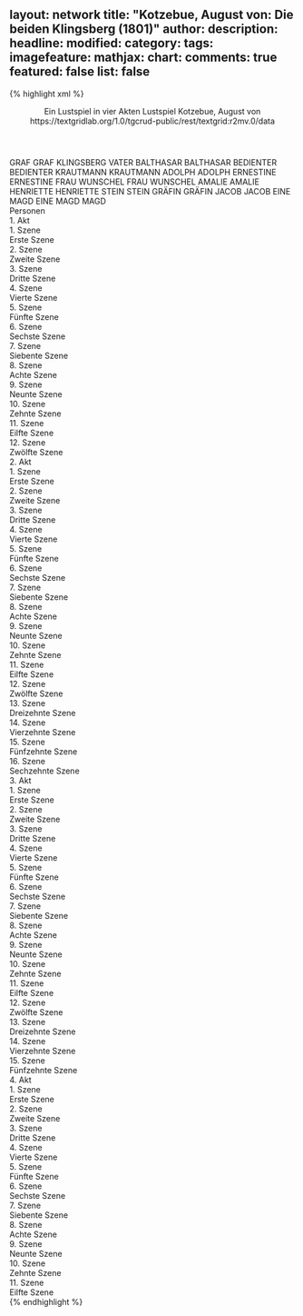 layout: network
title: "Kotzebue, August von: Die beiden Klingsberg (1801)"
author:
description:
headline:
modified:
category:
tags:
imagefeature:
mathjax:
chart:
comments: true
featured: false
list: false
---
{% highlight xml %}
<?xml-model href="https://raw.githubusercontent.com/DLiNa/project/master/rules/lina.rnc"?><?xml-model href="https://raw.githubusercontent.com/DLiNa/project/master/rules/lina.sch"?>
<play xmlns="http://lina.digital">
  <header>
    <title>Die beiden Klingsberg</title>
    <subtitle>Ein Lustspiel in vier Akten</subtitle>
    <genretitle>Lustspiel</genretitle>
    <author>Kotzebue, August von</author>
    <date type="print" when="1801"/>
    <date type="premiere"/>
    <date type="written"/>
    <source>https://textgridlab.org/1.0/tgcrud-public/rest/textgrid:r2mv.0/data</source>
  </header>
  <personae>
    <character>
      <name>GRAF</name>
      <alias xml:id="graf">
        <name>GRAF</name>
      </alias>
      <alias xml:id="klingsberg_vater">
        <name>KLINGSBERG VATER</name>
      </alias>
    </character>
    <character>
      <name>BALTHASAR</name>
      <alias xml:id="balthasar">
        <name>BALTHASAR</name>
      </alias>
    </character>
    <character>
      <name>BEDIENTER</name>
      <alias xml:id="bedienter">
        <name>BEDIENTER</name>
      </alias>
    </character>
    <character>
      <name>KRAUTMANN</name>
      <alias xml:id="krautmann">
        <name>KRAUTMANN</name>
      </alias>
    </character>
    <character>
      <name>ADOLPH</name>
      <alias xml:id="adolph">
        <name>ADOLPH</name>
      </alias>
    </character>
    <character>
      <name>ERNESTINE</name>
      <alias xml:id="ernestine">
        <name>ERNESTINE</name>
      </alias>
    </character>
    <character>
      <name>FRAU WUNSCHEL</name>
      <alias xml:id="frau_wunschel">
        <name>FRAU WUNSCHEL</name>
      </alias>
    </character>
    <character>
      <name>AMALIE</name>
      <alias xml:id="amalie">
        <name>AMALIE</name>
      </alias>
    </character>
    <character>
      <name>HENRIETTE</name>
      <alias xml:id="henriette">
        <name>HENRIETTE</name>
      </alias>
    </character>
    <character>
      <name>STEIN</name>
      <alias xml:id="stein">
        <name>STEIN</name>
      </alias>
    </character>
    <character>
      <name>GRÄFIN</name>
      <alias xml:id="gräfin">
        <name>GRÄFIN</name>
      </alias>
    </character>
    <character>
      <name>JACOB</name>
      <alias xml:id="jacob">
        <name>JACOB</name>
      </alias>
    </character>
    <character>
      <name>EINE MAGD</name>
      <alias xml:id="eine_magd">
        <name>EINE MAGD</name>
      </alias>
      <alias xml:id="magd">
        <name>MAGD</name>
      </alias>
    </character>
  </personae>
  <text>
    <div>
      <head>Personen</head>
    </div>
    <div>
      <head>1. Akt</head>
      <div>
        <head>1. Szene</head>
        <div>
          <head>Erste Szene</head>
          <sp who="#graf">
            <amount n="23" unit="speech_acts"/>
            <amount n="296" unit="words"/>
            <amount n="19" unit="lines"/>
            <amount n="1620" unit="chars"/>
          </sp>
          <sp who="#balthasar">
            <amount n="22" unit="speech_acts"/>
            <amount n="155" unit="words"/>
            <amount n="21" unit="lines"/>
            <amount n="872" unit="chars"/>
          </sp>
        </div>
      </div>
      <div>
        <head>2. Szene</head>
        <div>
          <head>Zweite Szene</head>
          <sp who="#bedienter">
            <amount n="1" unit="speech_acts"/>
            <amount n="8" unit="words"/>
            <amount n="1" unit="lines"/>
            <amount n="43" unit="chars"/>
          </sp>
          <sp who="#graf">
            <amount n="1" unit="speech_acts"/>
            <amount n="43" unit="words"/>
            <amount n="285" unit="chars"/>
          </sp>
        </div>
      </div>
      <div>
        <head>3. Szene</head>
        <div>
          <head>Dritte Szene</head>
          <sp who="#graf">
            <amount n="20" unit="speech_acts"/>
            <amount n="146" unit="words"/>
            <amount n="19" unit="lines"/>
            <amount n="878" unit="chars"/>
          </sp>
          <sp who="#krautmann">
            <amount n="19" unit="speech_acts"/>
            <amount n="197" unit="words"/>
            <amount n="18" unit="lines"/>
            <amount n="1089" unit="chars"/>
          </sp>
          <sp who="#balthasar">
            <amount n="2" unit="speech_acts"/>
            <amount n="14" unit="words"/>
            <amount n="2" unit="lines"/>
            <amount n="74" unit="chars"/>
          </sp>
        </div>
      </div>
      <div>
        <head>4. Szene</head>
        <div>
          <head>Vierte Szene</head>
          <sp who="#krautmann">
            <amount n="1" unit="speech_acts"/>
            <amount n="91" unit="words"/>
            <amount n="481" unit="chars"/>
          </sp>
        </div>
      </div>
      <div>
        <head>5. Szene</head>
        <div>
          <head>Fünfte Szene</head>
          <sp who="#adolph">
            <amount n="36" unit="speech_acts"/>
            <amount n="288" unit="words"/>
            <amount n="34" unit="lines"/>
            <amount n="1629" unit="chars"/>
          </sp>
          <sp who="#krautmann">
            <amount n="35" unit="speech_acts"/>
            <amount n="634" unit="words"/>
            <amount n="27" unit="lines"/>
            <amount n="3508" unit="chars"/>
          </sp>
        </div>
      </div>
      <div>
        <head>6. Szene</head>
        <div>
          <head>Sechste Szene</head>
          <sp who="#graf">
            <amount n="1" unit="speech_acts"/>
            <amount n="32" unit="words"/>
            <amount n="165" unit="chars"/>
          </sp>
          <sp who="#krautmann">
            <amount n="1" unit="speech_acts"/>
            <amount n="84" unit="words"/>
            <amount n="451" unit="chars"/>
          </sp>
        </div>
      </div>
      <div>
        <head>7. Szene</head>
        <div>
          <head>Siebente Szene</head>
          <sp who="#graf">
            <amount n="53" unit="speech_acts"/>
            <amount n="460" unit="words"/>
            <amount n="48" unit="lines"/>
            <amount n="2529" unit="chars"/>
          </sp>
          <sp who="#adolph">
            <amount n="53" unit="speech_acts"/>
            <amount n="672" unit="words"/>
            <amount n="43" unit="lines"/>
            <amount n="3677" unit="chars"/>
          </sp>
        </div>
      </div>
      <div>
        <head>8. Szene</head>
        <div>
          <head>Achte Szene</head>
          <sp who="#klingsberg_vater">
            <amount n="1" unit="speech_acts"/>
            <amount n="93" unit="words"/>
            <amount n="510" unit="chars"/>
          </sp>
        </div>
      </div>
      <div>
        <head>9. Szene</head>
        <div>
          <head>Neunte Szene</head>
          <sp who="#ernestine">
            <amount n="11" unit="speech_acts"/>
            <amount n="76" unit="words"/>
            <amount n="11" unit="lines"/>
            <amount n="352" unit="chars"/>
          </sp>
          <sp who="#graf">
            <amount n="11" unit="speech_acts"/>
            <amount n="368" unit="words"/>
            <amount n="1" unit="lines"/>
            <amount n="1918" unit="chars"/>
          </sp>
        </div>
      </div>
      <div>
        <head>10. Szene</head>
        <div>
          <head>Zehnte Szene</head>
          <sp who="#ernestine">
            <amount n="1" unit="speech_acts"/>
            <amount n="45" unit="words"/>
            <amount n="225" unit="chars"/>
          </sp>
        </div>
      </div>
      <div>
        <head>11. Szene</head>
        <div>
          <head>Eilfte Szene</head>
          <sp who="#adolph">
            <amount n="6" unit="speech_acts"/>
            <amount n="70" unit="words"/>
            <amount n="5" unit="lines"/>
            <amount n="355" unit="chars"/>
          </sp>
          <sp who="#ernestine">
            <amount n="6" unit="speech_acts"/>
            <amount n="43" unit="words"/>
            <amount n="6" unit="lines"/>
            <amount n="228" unit="chars"/>
          </sp>
        </div>
      </div>
      <div>
        <head>12. Szene</head>
        <div>
          <head>Zwölfte Szene</head>
          <sp who="#graf">
            <amount n="8" unit="speech_acts"/>
            <amount n="158" unit="words"/>
            <amount n="4" unit="lines"/>
            <amount n="901" unit="chars"/>
          </sp>
          <sp who="#adolph">
            <amount n="7" unit="speech_acts"/>
            <amount n="123" unit="words"/>
            <amount n="5" unit="lines"/>
            <amount n="641" unit="chars"/>
          </sp>
        </div>
      </div>
    </div>
    <div>
      <head>2. Akt</head>
      <div>
        <head>1. Szene</head>
        <div>
          <head>Erste Szene</head>
          <sp who="#frau_wunschel">
            <amount n="4" unit="speech_acts"/>
            <amount n="584" unit="words"/>
            <amount n="3222" unit="chars"/>
          </sp>
          <sp who="#amalie">
            <amount n="3" unit="speech_acts"/>
            <amount n="36" unit="words"/>
            <amount n="2" unit="lines"/>
            <amount n="203" unit="chars"/>
          </sp>
        </div>
      </div>
      <div>
        <head>2. Szene</head>
        <div>
          <head>Zweite Szene</head>
          <sp who="#frau_wunschel">
            <amount n="6" unit="speech_acts"/>
            <amount n="103" unit="words"/>
            <amount n="3" unit="lines"/>
            <amount n="576" unit="chars"/>
          </sp>
          <sp who="#adolph">
            <amount n="5" unit="speech_acts"/>
            <amount n="47" unit="words"/>
            <amount n="5" unit="lines"/>
            <amount n="260" unit="chars"/>
          </sp>
          <sp who="#amalie">
            <amount n="2" unit="speech_acts"/>
            <amount n="2" unit="words"/>
            <amount n="2" unit="lines"/>
            <amount n="16" unit="chars"/>
          </sp>
        </div>
      </div>
      <div>
        <head>3. Szene</head>
        <div>
          <head>Dritte Szene</head>
          <sp who="#adolph">
            <amount n="4" unit="speech_acts"/>
            <amount n="103" unit="words"/>
            <amount n="1" unit="lines"/>
            <amount n="581" unit="chars"/>
          </sp>
          <sp who="#amalie">
            <amount n="3" unit="speech_acts"/>
            <amount n="26" unit="words"/>
            <amount n="3" unit="lines"/>
            <amount n="143" unit="chars"/>
          </sp>
        </div>
      </div>
      <div>
        <head>4. Szene</head>
        <div>
          <head>Vierte Szene</head>
          <sp who="#frau_wunschel">
            <amount n="10" unit="speech_acts"/>
            <amount n="271" unit="words"/>
            <amount n="6" unit="lines"/>
            <amount n="1548" unit="chars"/>
          </sp>
          <sp who="#adolph">
            <amount n="9" unit="speech_acts"/>
            <amount n="100" unit="words"/>
            <amount n="7" unit="lines"/>
            <amount n="603" unit="chars"/>
          </sp>
        </div>
      </div>
      <div>
        <head>5. Szene</head>
        <div>
          <head>Fünfte Szene</head>
          <sp who="#adolph">
            <amount n="14" unit="speech_acts"/>
            <amount n="427" unit="words"/>
            <amount n="9" unit="lines"/>
            <amount n="2428" unit="chars"/>
          </sp>
          <sp who="#amalie">
            <amount n="13" unit="speech_acts"/>
            <amount n="159" unit="words"/>
            <amount n="8" unit="lines"/>
            <amount n="847" unit="chars"/>
          </sp>
        </div>
      </div>
      <div>
        <head>6. Szene</head>
        <div>
          <head>Sechste Szene</head>
          <sp who="#graf">
            <amount n="10" unit="speech_acts"/>
            <amount n="165" unit="words"/>
            <amount n="5" unit="lines"/>
            <amount n="958" unit="chars"/>
          </sp>
          <sp who="#adolph">
            <amount n="7" unit="speech_acts"/>
            <amount n="43" unit="words"/>
            <amount n="7" unit="lines"/>
            <amount n="233" unit="chars"/>
          </sp>
          <sp who="#amalie">
            <amount n="2" unit="speech_acts"/>
            <amount n="9" unit="words"/>
            <amount n="2" unit="lines"/>
            <amount n="55" unit="chars"/>
          </sp>
        </div>
      </div>
      <div>
        <head>7. Szene</head>
        <div>
          <head>Siebente Szene</head>
          <sp who="#frau_wunschel">
            <amount n="12" unit="speech_acts"/>
            <amount n="404" unit="words"/>
            <amount n="5" unit="lines"/>
            <amount n="2238" unit="chars"/>
          </sp>
          <sp who="#graf">
            <amount n="11" unit="speech_acts"/>
            <amount n="66" unit="words"/>
            <amount n="10" unit="lines"/>
            <amount n="364" unit="chars"/>
          </sp>
        </div>
      </div>
      <div>
        <head>8. Szene</head>
        <div>
          <head>Achte Szene</head>
          <sp who="#graf">
            <amount n="9" unit="speech_acts"/>
            <amount n="139" unit="words"/>
            <amount n="7" unit="lines"/>
            <amount n="790" unit="chars"/>
          </sp>
          <sp who="#adolph">
            <amount n="8" unit="speech_acts"/>
            <amount n="83" unit="words"/>
            <amount n="7" unit="lines"/>
            <amount n="462" unit="chars"/>
          </sp>
          <sp who="#amalie">
            <amount n="1" unit="speech_acts"/>
            <amount n="20" unit="words"/>
            <amount n="1" unit="lines"/>
            <amount n="99" unit="chars"/>
          </sp>
        </div>
      </div>
      <div>
        <head>9. Szene</head>
        <div>
          <head>Neunte Szene</head>
          <sp who="#graf">
            <amount n="7" unit="speech_acts"/>
            <amount n="228" unit="words"/>
            <amount n="1" unit="lines"/>
            <amount n="1275" unit="chars"/>
          </sp>
          <sp who="#amalie">
            <amount n="7" unit="speech_acts"/>
            <amount n="218" unit="words"/>
            <amount n="5" unit="lines"/>
            <amount n="1217" unit="chars"/>
          </sp>
        </div>
      </div>
      <div>
        <head>10. Szene</head>
        <div>
          <head>Zehnte Szene</head>
          <sp who="#graf">
            <amount n="1" unit="speech_acts"/>
            <amount n="161" unit="words"/>
            <amount n="947" unit="chars"/>
          </sp>
        </div>
      </div>
      <div>
        <head>11. Szene</head>
        <div>
          <head>Eilfte Szene</head>
          <sp who="#amalie">
            <amount n="1" unit="speech_acts"/>
            <amount n="81" unit="words"/>
            <amount n="408" unit="chars"/>
          </sp>
        </div>
      </div>
      <div>
        <head>12. Szene</head>
        <div>
          <head>Zwölfte Szene</head>
          <sp who="#frau_wunschel">
            <amount n="8" unit="speech_acts"/>
            <amount n="540" unit="words"/>
            <amount n="2" unit="lines"/>
            <amount n="2990" unit="chars"/>
          </sp>
          <sp who="#amalie">
            <amount n="7" unit="speech_acts"/>
            <amount n="101" unit="words"/>
            <amount n="5" unit="lines"/>
            <amount n="546" unit="chars"/>
          </sp>
        </div>
      </div>
      <div>
        <head>13. Szene</head>
        <div>
          <head>Dreizehnte Szene</head>
          <sp who="#henriette">
            <amount n="13" unit="speech_acts"/>
            <amount n="121" unit="words"/>
            <amount n="11" unit="lines"/>
            <amount n="644" unit="chars"/>
          </sp>
          <sp who="#stein">
            <amount n="13" unit="speech_acts"/>
            <amount n="402" unit="words"/>
            <amount n="6" unit="lines"/>
            <amount n="2265" unit="chars"/>
          </sp>
        </div>
      </div>
      <div>
        <head>14. Szene</head>
        <div>
          <head>Vierzehnte Szene</head>
          <sp who="#henriette">
            <amount n="1" unit="speech_acts"/>
            <amount n="92" unit="words"/>
            <amount n="515" unit="chars"/>
          </sp>
        </div>
      </div>
      <div>
        <head>15. Szene</head>
        <div>
          <head>Fünfzehnte Szene</head>
          <sp who="#adolph">
            <amount n="29" unit="speech_acts"/>
            <amount n="624" unit="words"/>
            <amount n="19" unit="lines"/>
            <amount n="3473" unit="chars"/>
          </sp>
          <sp who="#henriette">
            <amount n="28" unit="speech_acts"/>
            <amount n="313" unit="words"/>
            <amount n="26" unit="lines"/>
            <amount n="1713" unit="chars"/>
          </sp>
        </div>
      </div>
      <div>
        <head>16. Szene</head>
        <div>
          <head>Sechzehnte Szene</head>
          <sp who="#henriette">
            <amount n="6" unit="speech_acts"/>
            <amount n="35" unit="words"/>
            <amount n="6" unit="lines"/>
            <amount n="199" unit="chars"/>
          </sp>
          <sp who="#stein">
            <amount n="11" unit="speech_acts"/>
            <amount n="215" unit="words"/>
            <amount n="6" unit="lines"/>
            <amount n="1259" unit="chars"/>
          </sp>
          <sp who="#adolph">
            <amount n="9" unit="speech_acts"/>
            <amount n="43" unit="words"/>
            <amount n="9" unit="lines"/>
            <amount n="245" unit="chars"/>
          </sp>
        </div>
      </div>
    </div>
    <div>
      <head>3. Akt</head>
      <div>
        <head>1. Szene</head>
        <div>
          <head>Erste Szene</head>
          <sp who="#adolph">
            <amount n="52" unit="speech_acts"/>
            <amount n="1258" unit="words"/>
            <amount n="33" unit="lines"/>
            <amount n="6867" unit="chars"/>
          </sp>
          <sp who="#stein">
            <amount n="52" unit="speech_acts"/>
            <amount n="791" unit="words"/>
            <amount n="36" unit="lines"/>
            <amount n="4429" unit="chars"/>
          </sp>
        </div>
      </div>
      <div>
        <head>2. Szene</head>
        <div>
          <head>Zweite Szene</head>
          <sp who="#gräfin">
            <amount n="18" unit="speech_acts"/>
            <amount n="322" unit="words"/>
            <amount n="13" unit="lines"/>
            <amount n="1742" unit="chars"/>
          </sp>
          <sp who="#ernestine">
            <amount n="17" unit="speech_acts"/>
            <amount n="135" unit="words"/>
            <amount n="16" unit="lines"/>
            <amount n="679" unit="chars"/>
          </sp>
        </div>
      </div>
      <div>
        <head>3. Szene</head>
        <div>
          <head>Dritte Szene</head>
          <sp who="#gräfin">
            <amount n="1" unit="speech_acts"/>
            <amount n="94" unit="words"/>
            <amount n="510" unit="chars"/>
          </sp>
        </div>
      </div>
      <div>
        <head>4. Szene</head>
        <div>
          <head>Vierte Szene</head>
          <sp who="#graf">
            <amount n="18" unit="speech_acts"/>
            <amount n="171" unit="words"/>
            <amount n="15" unit="lines"/>
            <amount n="906" unit="chars"/>
          </sp>
          <sp who="#gräfin">
            <amount n="18" unit="speech_acts"/>
            <amount n="201" unit="words"/>
            <amount n="16" unit="lines"/>
            <amount n="1063" unit="chars"/>
          </sp>
        </div>
      </div>
      <div>
        <head>5. Szene</head>
        <div>
          <head>Fünfte Szene</head>
          <sp who="#graf">
            <amount n="2" unit="speech_acts"/>
            <amount n="117" unit="words"/>
            <amount n="648" unit="chars"/>
          </sp>
          <sp who="#ernestine">
            <amount n="1" unit="speech_acts"/>
            <amount n="2" unit="words"/>
            <amount n="1" unit="lines"/>
            <amount n="9" unit="chars"/>
          </sp>
        </div>
      </div>
      <div>
        <head>6. Szene</head>
        <div>
          <head>Sechste Szene</head>
          <sp who="#adolph">
            <amount n="37" unit="speech_acts"/>
            <amount n="393" unit="words"/>
            <amount n="32" unit="lines"/>
            <amount n="2097" unit="chars"/>
          </sp>
          <sp who="#graf">
            <amount n="40" unit="speech_acts"/>
            <amount n="384" unit="words"/>
            <amount n="34" unit="lines"/>
            <amount n="2085" unit="chars"/>
          </sp>
          <sp who="#ernestine">
            <amount n="4" unit="speech_acts"/>
            <amount n="25" unit="words"/>
            <amount n="4" unit="lines"/>
            <amount n="134" unit="chars"/>
          </sp>
        </div>
      </div>
      <div>
        <head>7. Szene</head>
        <div>
          <head>Siebente Szene</head>
          <sp who="#graf">
            <amount n="1" unit="speech_acts"/>
            <amount n="50" unit="words"/>
            <amount n="273" unit="chars"/>
          </sp>
        </div>
      </div>
      <div>
        <head>8. Szene</head>
        <div>
          <head>Achte Szene</head>
          <sp who="#balthasar">
            <amount n="5" unit="speech_acts"/>
            <amount n="19" unit="words"/>
            <amount n="5" unit="lines"/>
            <amount n="103" unit="chars"/>
          </sp>
          <sp who="#graf">
            <amount n="5" unit="speech_acts"/>
            <amount n="38" unit="words"/>
            <amount n="4" unit="lines"/>
            <amount n="221" unit="chars"/>
          </sp>
        </div>
      </div>
      <div>
        <head>9. Szene</head>
        <div>
          <head>Neunte Szene</head>
          <sp who="#graf">
            <amount n="1" unit="speech_acts"/>
            <amount n="143" unit="words"/>
            <amount n="749" unit="chars"/>
          </sp>
        </div>
      </div>
      <div>
        <head>10. Szene</head>
        <div>
          <head>Zehnte Szene</head>
          <sp who="#adolph">
            <amount n="1" unit="speech_acts"/>
            <amount n="229" unit="words"/>
            <amount n="1256" unit="chars"/>
          </sp>
        </div>
      </div>
      <div>
        <head>11. Szene</head>
        <div>
          <head>Eilfte Szene</head>
          <sp who="#adolph">
            <amount n="7" unit="speech_acts"/>
            <amount n="67" unit="words"/>
            <amount n="6" unit="lines"/>
            <amount n="395" unit="chars"/>
          </sp>
          <sp who="#gräfin">
            <amount n="4" unit="speech_acts"/>
            <amount n="28" unit="words"/>
            <amount n="4" unit="lines"/>
            <amount n="149" unit="chars"/>
          </sp>
          <sp who="#amalie">
            <amount n="4" unit="speech_acts"/>
            <amount n="32" unit="words"/>
            <amount n="4" unit="lines"/>
            <amount n="157" unit="chars"/>
          </sp>
        </div>
      </div>
      <div>
        <head>12. Szene</head>
        <div>
          <head>Zwölfte Szene</head>
          <sp who="#jacob">
            <amount n="3" unit="speech_acts"/>
            <amount n="15" unit="words"/>
            <amount n="3" unit="lines"/>
            <amount n="80" unit="chars"/>
          </sp>
          <sp who="#amalie">
            <amount n="4" unit="speech_acts"/>
            <amount n="11" unit="words"/>
            <amount n="4" unit="lines"/>
            <amount n="55" unit="chars"/>
          </sp>
          <sp who="#adolph">
            <amount n="8" unit="speech_acts"/>
            <amount n="36" unit="words"/>
            <amount n="8" unit="lines"/>
            <amount n="200" unit="chars"/>
          </sp>
          <sp who="#gräfin">
            <amount n="8" unit="speech_acts"/>
            <amount n="81" unit="words"/>
            <amount n="8" unit="lines"/>
            <amount n="475" unit="chars"/>
          </sp>
        </div>
      </div>
      <div>
        <head>13. Szene</head>
        <div>
          <head>Dreizehnte Szene</head>
          <sp who="#adolph">
            <amount n="20" unit="speech_acts"/>
            <amount n="250" unit="words"/>
            <amount n="15" unit="lines"/>
            <amount n="1375" unit="chars"/>
          </sp>
          <sp who="#graf">
            <amount n="20" unit="speech_acts"/>
            <amount n="110" unit="words"/>
            <amount n="20" unit="lines"/>
            <amount n="588" unit="chars"/>
          </sp>
          <sp who="#gräfin">
            <amount n="10" unit="speech_acts"/>
            <amount n="119" unit="words"/>
            <amount n="8" unit="lines"/>
            <amount n="652" unit="chars"/>
          </sp>
        </div>
      </div>
      <div>
        <head>14. Szene</head>
        <div>
          <head>Vierzehnte Szene</head>
          <sp who="#gräfin">
            <amount n="15" unit="speech_acts"/>
            <amount n="103" unit="words"/>
            <amount n="18" unit="lines"/>
            <amount n="567" unit="chars"/>
          </sp>
          <sp who="#graf">
            <amount n="14" unit="speech_acts"/>
            <amount n="35" unit="words"/>
            <amount n="14" unit="lines"/>
            <amount n="184" unit="chars"/>
          </sp>
        </div>
      </div>
      <div>
        <head>15. Szene</head>
        <div>
          <head>Fünfzehnte Szene</head>
          <sp who="#graf">
            <amount n="1" unit="speech_acts"/>
            <amount n="45" unit="words"/>
            <amount n="241" unit="chars"/>
          </sp>
        </div>
      </div>
    </div>
    <div>
      <head>4. Akt</head>
      <div>
        <head>1. Szene</head>
        <div>
          <head>Erste Szene</head>
          <sp who="#henriette">
            <amount n="1" unit="speech_acts"/>
            <amount n="180" unit="words"/>
            <amount n="965" unit="chars"/>
          </sp>
        </div>
      </div>
      <div>
        <head>2. Szene</head>
        <div>
          <head>Zweite Szene</head>
          <sp who="#graf">
            <amount n="31" unit="speech_acts"/>
            <amount n="424" unit="words"/>
            <amount n="26" unit="lines"/>
            <amount n="2403" unit="chars"/>
          </sp>
          <sp who="#henriette">
            <amount n="30" unit="speech_acts"/>
            <amount n="397" unit="words"/>
            <amount n="22" unit="lines"/>
            <amount n="2182" unit="chars"/>
          </sp>
        </div>
      </div>
      <div>
        <head>3. Szene</head>
        <div>
          <head>Dritte Szene</head>
          <sp who="#henriette">
            <amount n="4" unit="speech_acts"/>
            <amount n="26" unit="words"/>
            <amount n="4" unit="lines"/>
            <amount n="142" unit="chars"/>
          </sp>
          <sp who="#stein">
            <amount n="4" unit="speech_acts"/>
            <amount n="52" unit="words"/>
            <amount n="3" unit="lines"/>
            <amount n="324" unit="chars"/>
          </sp>
          <sp who="#graf">
            <amount n="5" unit="speech_acts"/>
            <amount n="60" unit="words"/>
            <amount n="4" unit="lines"/>
            <amount n="327" unit="chars"/>
          </sp>
        </div>
      </div>
      <div>
        <head>4. Szene</head>
        <div>
          <head>Vierte Szene</head>
          <sp who="#adolph">
            <amount n="24" unit="speech_acts"/>
            <amount n="287" unit="words"/>
            <amount n="19" unit="lines"/>
            <amount n="1590" unit="chars"/>
          </sp>
          <sp who="#henriette">
            <amount n="8" unit="speech_acts"/>
            <amount n="57" unit="words"/>
            <amount n="8" unit="lines"/>
            <amount n="273" unit="chars"/>
          </sp>
          <sp who="#stein">
            <amount n="4" unit="speech_acts"/>
            <amount n="62" unit="words"/>
            <amount n="1" unit="lines"/>
            <amount n="363" unit="chars"/>
          </sp>
          <sp who="#graf">
            <amount n="28" unit="speech_acts"/>
            <amount n="269" unit="words"/>
            <amount n="25" unit="lines"/>
            <amount n="1428" unit="chars"/>
          </sp>
          <sp who="#eine_magd">
            <amount n="1" unit="speech_acts"/>
            <amount n="12" unit="words"/>
            <amount n="1" unit="lines"/>
            <amount n="67" unit="chars"/>
          </sp>
        </div>
      </div>
      <div>
        <head>5. Szene</head>
        <div>
          <head>Fünfte Szene</head>
          <sp who="#stein">
            <amount n="3" unit="speech_acts"/>
            <amount n="62" unit="words"/>
            <amount n="2" unit="lines"/>
            <amount n="332" unit="chars"/>
          </sp>
          <sp who="#magd">
            <amount n="2" unit="speech_acts"/>
            <amount n="37" unit="words"/>
            <amount n="1" unit="lines"/>
            <amount n="189" unit="chars"/>
          </sp>
        </div>
      </div>
      <div>
        <head>6. Szene</head>
        <div>
          <head>Sechste Szene</head>
          <sp who="#stein">
            <amount n="10" unit="speech_acts"/>
            <amount n="82" unit="words"/>
            <amount n="9" unit="lines"/>
            <amount n="436" unit="chars"/>
          </sp>
          <sp who="#jacob">
            <amount n="9" unit="speech_acts"/>
            <amount n="23" unit="words"/>
            <amount n="9" unit="lines"/>
            <amount n="122" unit="chars"/>
          </sp>
        </div>
      </div>
      <div>
        <head>7. Szene</head>
        <div>
          <head>Siebente Szene</head>
          <sp who="#gräfin">
            <amount n="2" unit="speech_acts"/>
            <amount n="30" unit="words"/>
            <amount n="1" unit="lines"/>
            <amount n="154" unit="chars"/>
          </sp>
          <sp who="#ernestine">
            <amount n="1" unit="speech_acts"/>
            <amount n="6" unit="words"/>
            <amount n="1" unit="lines"/>
            <amount n="28" unit="chars"/>
          </sp>
        </div>
      </div>
      <div>
        <head>8. Szene</head>
        <div>
          <head>Achte Szene</head>
          <sp who="#gräfin">
            <amount n="9" unit="speech_acts"/>
            <amount n="306" unit="words"/>
            <amount n="2" unit="lines"/>
            <amount n="1732" unit="chars"/>
          </sp>
          <sp who="#amalie">
            <amount n="8" unit="speech_acts"/>
            <amount n="61" unit="words"/>
            <amount n="8" unit="lines"/>
            <amount n="336" unit="chars"/>
          </sp>
          <sp who="#ernestine">
            <amount n="1" unit="speech_acts"/>
            <amount n="3" unit="words"/>
            <amount n="1" unit="lines"/>
            <amount n="13" unit="chars"/>
          </sp>
        </div>
      </div>
      <div>
        <head>9. Szene</head>
        <div>
          <head>Neunte Szene</head>
          <sp who="#graf">
            <amount n="12" unit="speech_acts"/>
            <amount n="66" unit="words"/>
            <amount n="12" unit="lines"/>
            <amount n="363" unit="chars"/>
          </sp>
          <sp who="#adolph">
            <amount n="7" unit="speech_acts"/>
            <amount n="43" unit="words"/>
            <amount n="7" unit="lines"/>
            <amount n="246" unit="chars"/>
          </sp>
          <sp who="#gräfin">
            <amount n="15" unit="speech_acts"/>
            <amount n="190" unit="words"/>
            <amount n="11" unit="lines"/>
            <amount n="1068" unit="chars"/>
          </sp>
          <sp who="#henriette">
            <amount n="3" unit="speech_acts"/>
            <amount n="15" unit="words"/>
            <amount n="3" unit="lines"/>
            <amount n="85" unit="chars"/>
          </sp>
          <sp who="#ernestine">
            <amount n="1" unit="speech_acts"/>
            <amount n="4" unit="words"/>
            <amount n="1" unit="lines"/>
            <amount n="20" unit="chars"/>
          </sp>
          <sp who="#amalie">
            <amount n="1" unit="speech_acts"/>
            <amount n="1" unit="words"/>
            <amount n="1" unit="lines"/>
            <amount n="10" unit="chars"/>
          </sp>
        </div>
      </div>
      <div>
        <head>10. Szene</head>
        <div>
          <head>Zehnte Szene</head>
          <sp who="#stein">
            <amount n="28" unit="speech_acts"/>
            <amount n="322" unit="words"/>
            <amount n="22" unit="lines"/>
            <amount n="1793" unit="chars"/>
          </sp>
          <sp who="#gräfin">
            <amount n="27" unit="speech_acts"/>
            <amount n="322" unit="words"/>
            <amount n="22" unit="lines"/>
            <amount n="1812" unit="chars"/>
          </sp>
        </div>
      </div>
      <div>
        <head>11. Szene</head>
        <div>
          <head>Eilfte Szene</head>
          <sp who="#amalie">
            <amount n="2" unit="speech_acts"/>
            <amount n="8" unit="words"/>
            <amount n="2" unit="lines"/>
            <amount n="48" unit="chars"/>
          </sp>
          <sp who="#stein">
            <amount n="7" unit="speech_acts"/>
            <amount n="29" unit="words"/>
            <amount n="7" unit="lines"/>
            <amount n="142" unit="chars"/>
          </sp>
          <sp who="#gräfin">
            <amount n="3" unit="speech_acts"/>
            <amount n="21" unit="words"/>
            <amount n="3" unit="lines"/>
            <amount n="125" unit="chars"/>
          </sp>
          <sp who="#adolph">
            <amount n="1" unit="speech_acts"/>
            <amount n="4" unit="words"/>
            <amount n="1" unit="lines"/>
            <amount n="17" unit="chars"/>
          </sp>
          <sp who="#henriette">
            <amount n="1" unit="speech_acts"/>
            <amount n="4" unit="words"/>
            <amount n="1" unit="lines"/>
            <amount n="17" unit="chars"/>
          </sp>
          <sp who="#graf">
            <amount n="4" unit="speech_acts"/>
            <amount n="156" unit="words"/>
            <amount n="2" unit="lines"/>
            <amount n="869" unit="chars"/>
          </sp>
        </div>
      </div>
    </div>
  </text>
</play>
{% endhighlight %}